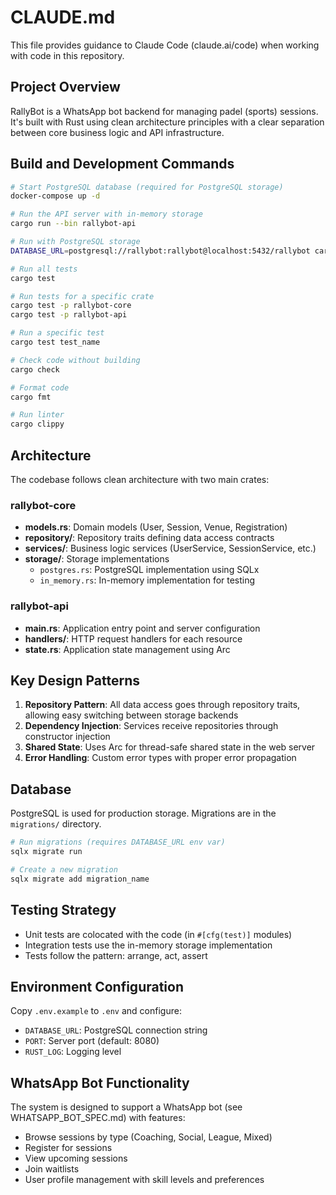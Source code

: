 # CLAUDE.md

This file provides guidance to Claude Code (claude.ai/code) when working with code in this repository.

## Project Overview

RallyBot is a WhatsApp bot backend for managing padel (sports) sessions. It's built with Rust using clean architecture principles with a clear separation between core business logic and API infrastructure.

## Build and Development Commands

```bash
# Start PostgreSQL database (required for PostgreSQL storage)
docker-compose up -d

# Run the API server with in-memory storage
cargo run --bin rallybot-api

# Run with PostgreSQL storage
DATABASE_URL=postgresql://rallybot:rallybot@localhost:5432/rallybot cargo run --bin rallybot-api

# Run all tests
cargo test

# Run tests for a specific crate
cargo test -p rallybot-core
cargo test -p rallybot-api

# Run a specific test
cargo test test_name

# Check code without building
cargo check

# Format code
cargo fmt

# Run linter
cargo clippy
```

## Architecture

The codebase follows clean architecture with two main crates:

### rallybot-core

- **models.rs**: Domain models (User, Session, Venue, Registration)
- **repository/**: Repository traits defining data access contracts
- **services/**: Business logic services (UserService, SessionService, etc.)
- **storage/**: Storage implementations
  - `postgres.rs`: PostgreSQL implementation using SQLx
  - `in_memory.rs`: In-memory implementation for testing

### rallybot-api

- **main.rs**: Application entry point and server configuration
- **handlers/**: HTTP request handlers for each resource
- **state.rs**: Application state management using Arc<Repository>

## Key Design Patterns

1. **Repository Pattern**: All data access goes through repository traits, allowing easy switching between storage backends
2. **Dependency Injection**: Services receive repositories through constructor injection
3. **Shared State**: Uses Arc<Repository> for thread-safe shared state in the web server
4. **Error Handling**: Custom error types with proper error propagation

## Database

PostgreSQL is used for production storage. Migrations are in the `migrations/` directory.

```bash
# Run migrations (requires DATABASE_URL env var)
sqlx migrate run

# Create a new migration
sqlx migrate add migration_name
```

## Testing Strategy

- Unit tests are colocated with the code (in `#[cfg(test)]` modules)
- Integration tests use the in-memory storage implementation
- Tests follow the pattern: arrange, act, assert

## Environment Configuration

Copy `.env.example` to `.env` and configure:

- `DATABASE_URL`: PostgreSQL connection string
- `PORT`: Server port (default: 8080)
- `RUST_LOG`: Logging level

## WhatsApp Bot Functionality

The system is designed to support a WhatsApp bot (see WHATSAPP_BOT_SPEC.md) with features:

- Browse sessions by type (Coaching, Social, League, Mixed)
- Register for sessions
- View upcoming sessions
- Join waitlists
- User profile management with skill levels and preferences
